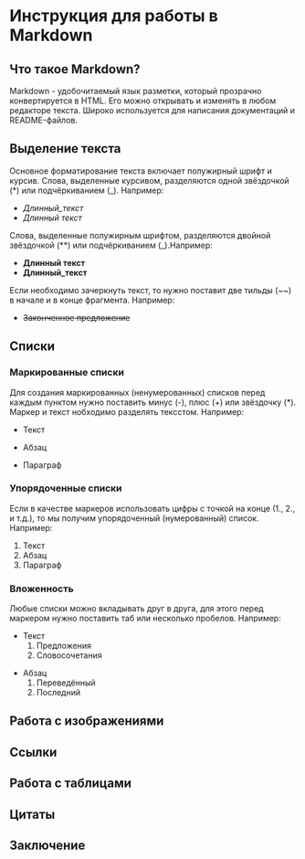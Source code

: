 # Инструкция для работы в Markdown

## Что такое Markdown?
Markdown - удобочитаемый язык разметки, который прозрачно конвертируется в HTML. Его можно открывать и изменять в любом редакторе текста. Широко используется для написания документаций и README-файлов.

## Выделение текста
Основное форматирование текста включает полужирный шрифт и курсив. Слова, выделенные курсивом, разделяются одной звёздочкой (*) или подчёркиванием (_). Например:
+ *Длинный_текст*
+ *Длинный текст*

Слова, выделенные полужирным шрифтом, разделяются двойной звёздочкой (**) или подчёркиванием (_).Например:
+ **Длинный текст**
+ **Длинный_текст**

Если необходимо зачеркнуть текст, то нужно поставит две тильды (~~) в начале и в конце фрагмента. Например:
+ ~~Законченное предложение~~


## Списки

### Маркированные списки
Для создания маркированных (ненумерованных) списков перед каждым пунктом нужно поставить минус (-), плюс (+) или звёздочку (*). Маркер и текст нобходимо разделять тексстом. Например:
- Текст
+ Абзац
* Параграф

### Упорядоченные списки
Если в качестве маркеров использовать цифры с точкой на конце (1., 2., и т.д.), то мы получим упорядоченный (нумерованный) список. Например:
1. Текст
2. Абзац
3. Параграф

### Вложенность
Любые списки можно вкладывать друг в друга, для этого перед маркером нужно поставить таб или несколько пробелов. Например:
+ Текст
    1. Предложения
    2. Словосочетания

* Абзац
    1. Переведённый
    2. Последний

## Работа с изображениями

## Ссылки

## Работа с таблицами

## Цитаты

## Заключение